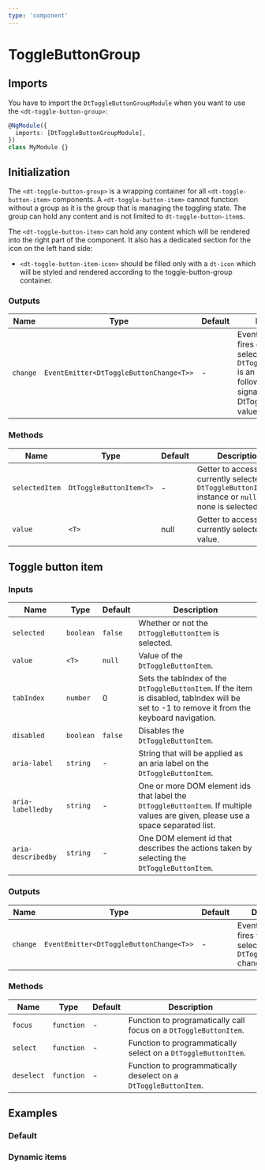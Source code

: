 ```yaml
---
type: 'component'
---
```


# ToggleButtonGroup

## Imports

You have to import the `DtToggleButtonGroupModule` when you want to use the `<dt-toggle-button-group>`:

```typescript
@NgModule({
  imports: [DtToggleButtonGroupModule],
})
class MyModule {}
```

## Initialization

The `<dt-toggle-button-group>` is a wrapping container for all `<dt-toggle-button-item>` components. A `<dt-toggle-button-item>` cannot function without a group as it is the group that is managing the toggling state. The group can hold any content and is not limited to `dt-toggle-button-item`s.

The `<dt-toggle-button-item>` can hold any content which will be rendered into the right part of the component. It also has a dedicated section for the icon on the left hand side:

- `<dt-toggle-button-item-icon>` should be filled only with a `dt-icon` which will be styled and rendered according to the toggle-button-group container.

### Outputs

| Name     | Type                                    | Default | Description                                                                                                                                                                                                      |
| -------- | --------------------------------------- | ------- | ---------------------------------------------------------------------------------------------------------------------------------------------------------------------------------------------------------------- |
| `change` | `EventEmitter<DtToggleButtonChange<T>>` | -       | EventEmitter that fires every time the selection changes. `DtToggleButtonChange` is an interface for the following object signature: `{ source: DtToggleButtonItem<T>, value: T | null, isUserInput: boolean }`. |

### Methods

| Name           | Type                    | Default | Description                                                                                             |
| -------------- | ----------------------- | ------- | ------------------------------------------------------------------------------------------------------- |
| `selectedItem` | `DtToggleButtonItem<T>` | -       | Getter to access the currently selected `DtToggleButtonItem<T>` instance or `null` if none is selected. |
| `value`        | `<T>`                   | null    | Getter to access the currently selected value.                                                          |

## Toggle button item

### Inputs

| Name               | Type      | Default | Description                                                                                                                                   |
| ------------------ | --------- | ------- | --------------------------------------------------------------------------------------------------------------------------------------------- |
| `selected`         | `boolean` | `false` | Whether or not the `DtToggleButtonItem` is selected.                                                                                          |
| `value`            | `<T>`     | `null`  | Value of the `DtToggleButtonItem`.                                                                                                            |
| `tabIndex`         | `number`  | 0       | Sets the tabIndex of the `DtToggleButtonItem`. If the item is disabled, tabIndex will be set to -1 to remove it from the keyboard navigation. |
| `disabled`         | `boolean` | `false` | Disables the `DtToggleButtonItem`.                                                                                                            |
| `aria-label`       | `string`  | -       | String that will be applied as an aria label on the `DtToggleButtonItem`.                                                                     |
| `aria-labelledby`  | `string`  | -       | One or more DOM element ids that label the `DtToggleButtonItem`. If multiple values are given, please use a space separated list.             |
| `aria-describedby` | `string`  | -       | One DOM element id that describes the actions taken by selecting the `DtToggleButtonItem`.                                                    |

### Outputs

| Name     | Type                                    | Default | Description                                                                     |
| -------- | --------------------------------------- | ------- | ------------------------------------------------------------------------------- |
| `change` | `EventEmitter<DtToggleButtonChange<T>>` | -       | EventEmitter that fires when the selection of the `DtToggleButtonItem` changes. |

### Methods

| Name       | Type       | Default | Description                                                       |
| ---------- | ---------- | ------- | ----------------------------------------------------------------- |
| `focus`    | `function` | -       | Function to programatically call focus on a `DtToggleButtonItem`. |
| `select`   | `function` | -       | Function to programmatically select on a `DtToggleButtonItem`.    |
| `deselect` | `function` | -       | Function to programmatically deselect on a `DtToggleButtonItem`.  |

## Examples

### Default

<docs-source-example example="ToggleButtonGroupDefaultExample"></docs-source-example>

### Dynamic items

<docs-source-example example="ToggleButtonGroupDynamicItemsExample"></docs-source-example>

